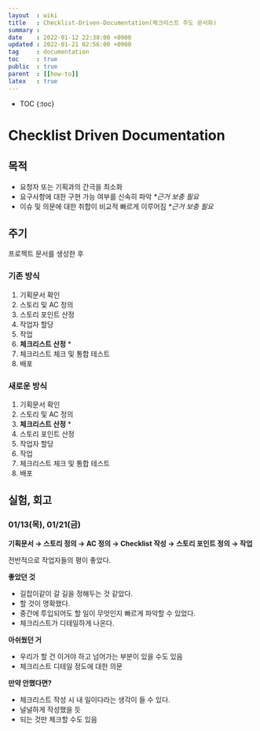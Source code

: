 ```yaml
---
layout  : wiki
title   : Checklist-Driven-Documentation(체크리스트 주도 문서화)
summary :
date    : 2022-01-12 22:38:00 +0900
updated : 2022-01-21 02:56:00 +0900
tag     : documentation
toc     : true
public  : true
parent  : [[how-to]]
latex   : true
---
```

* TOC
{:toc}

# Checklist Driven Documentation

## 목적
- 요청자 또는 기획과의 간극을 최소화
- 요구사항에 대한 구현 가능 여부를 신속히 파악 _*근거 보충 필요_
- 이슈 및 의문에 대한 취합이 비교적 빠르게 이루어짐 _*근거 보충 필요_

## 주기
프로젝트 문서를 생성한 후

### 기존 방식
1. 기획문서 확인
2. 스토리 및 AC 정의
3. 스토리 포인트 산정
4. 작업자 할당
5. 작업
6. **체크리스트 산정** *
7. 체크리스트 체크 및 통합 테스트
8. 배포

### 새로운 방식
1. 기획문서 확인
2. 스토리 및 AC 정의
3. **체크리스트 산정** *
4. 스토리 포인트 산정
5. 작업자 할당
6. 작업
7. 체크리스트 체크 및 통합 테스트
8. 배포

## 실험, 회고
### 01/13(목), 01/21(금)

**기획문서 → 스토리 정의 → AC 정의 → Checklist 작성 → 스토리 포인트 정의 → 작업**

전반적으로 작업자들의 평이 좋았다.

**좋았던 것**
- 길잡이같이 갈 길을 정해두는 것 같았다.
- 할 것이 명확했다.
- 중간에 투입되어도 할 일이 무엇인지 빠르게 파악할 수 있었다.
- 체크리스트가 디테일하게 나온다.

**아쉬웠던 거**
- 우리가 할 건 이거야 하고 넘어가는 부분이 있을 수도 있음
- 체크리스트 디테일 정도에 대한 의문

**만약 안했다면?**
- 체크리스트 작성 시 내 일이다라는 생각이 들 수 있다.
- 널널하게 작성했을 듯
- 되는 것만 체크할 수도 있음
